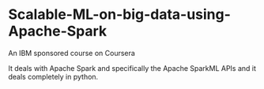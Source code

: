 # Scalable-ML-on-big-data-using-Apache-Spark

An IBM sponsored course on Coursera

It deals with Apache Spark and specifically the Apache SparkML APIs and it deals completely in python.
